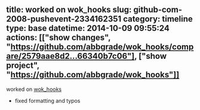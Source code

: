 title: worked on wok_hooks
slug: github-com-2008-pushevent-2334162351
category: timeline
type: base
datetime: 2014-10-09 09:55:24
actions: [["show changes", "https://github.com/abbgrade/wok_hooks/compare/2579aae8d2...66340b7c06"], ["show project", "https://github.com/abbgrade/wok_hooks"]]
---
worked on [wok_hooks](https://github.com/abbgrade/wok_hooks)

 - fixed formatting and typos
